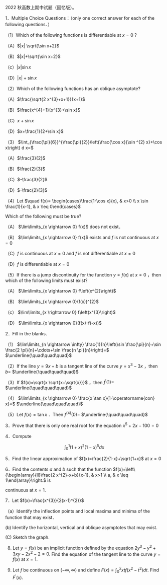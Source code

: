 2022 秋高数上期中试题（回忆版）。


1．Multiple Choice Questions：（only one correct answer for each of the following questions．）

（1）Which of the following functions is differentiable at $x=0$ ?

（A）$|x| \sqrt{\sin x+2}$

（B）$|x|+\sqrt{\sin x+2}$

（c）$|x| \sin x$

（D）$|x|+\sin x$

（2）Which of the following functions has an oblique asymptote?

（A）$\frac{\sqrt{2 x^{3}+x+1}}{x+1}$

（B）$\frac{x^{4}+1}{x^{3}+\sin x}$

（C）$x+\sin x$

（D）$x+\frac{1}{2+\sin x}$

（3） $\int_{\frac{\pi}{6}}^{\frac{\pi}{2}}\left(\frac{\cos x}{\sin ^{2} x}+\cos x\right) d x=$

（A）$\frac{3}{2}$

（B）$\frac{2}{3}$

（C）$-\frac{3}{2}$

（D）$-\frac{2}{3}$

（4）Let $\quad f(x)= \begin{cases}\frac{1-\cos x}{x}, & x>0 \\ x \sin \frac{1}{x-1}, & x \leq 0\end{cases}$

Which of the following must be true?

（A） $\lim\limits_{x \rightarrow 0} f(x)$ does not exist．

（B） $\lim\limits_{x \rightarrow 0} f(x)$ exists and $f$ is not continuous at $x=0$

（C）$f$ is continuous at $x=0$ and $f$ is not differentiable at $x=0$

（D）$f$ is differentiable at $x=0$

（5）If there is a jump discontinuity for the function $y=f(x)$ at $x=0$ ，then which of the following limits must exist?

（A） $\lim\limits_{x \rightarrow 0} f\left(x^{2}\right)$

（B） $\lim\limits_{x \rightarrow 0}(f(x))^{2}$

（c） $\lim\limits_{x \rightarrow 0} f\left(x^{3}\right)$

（D） $\lim\limits_{x \rightarrow 0}(f(x)-f(-x))$

2．Fill in the blanks．

（1） $\lim\limits_{n \rightarrow \infty} \frac{1}{n}\left(\sin \frac{\pi}{n}+\sin \frac{2 \pi}{n}+\cdots+\sin \frac{n \pi}{n}\right)=$ $\underline{\quad\quad\quad}$

（2）If the line $y=9 x+b$ is a tangent line of the curve $y=x^{3}-3 x$ ，then $b=$ $\underline{\quad\quad\quad}$

（3）If $f(x)=\sqrt{x \sqrt{x+\sqrt{x}}}$ ，then $f^{\prime}(1)=$ $\underline{\quad\quad\quad}$

（4） $\lim\limits_{x \rightarrow 0} \frac{x \tan x}{1-\operatorname{con} x}=$ $\underline{\quad\quad\quad}$

（5）Let $f(x)=\tan x$ ．Then $f^{(4)}(0)=$ $\underline{\quad\quad\quad}$

3．Prove that there is only one real root for the equation $x^{5}+2 x-100=0$

4．Compute

$$
\int_{0}^{1}(1+x)^{2}(1-x)^{5} d x
$$

5．Find the linear approximation of $f(x)=\frac{2}{1-x}+\sqrt{1+x}$ at $x=0$

6．Find the contents $a$ and $b$ such that the function $f(x)=\left\{\begin{array}{ll}\frac{2 x^{2}-x+b}{x-1}, & x>1 \\ a, & x \leq 1\end{array}\right.$ is

continuous at $x=1$.

7．Let $f(x)=\frac{x^{3}}{2(x-1)^{2}}$

（a）Identify the inflection points and local maxima and minima of the function that may exist．

(b) Identify the horizontal, vertical and oblique asymptotes that may exist.

(C) Sketch the graph.

8. Let $y=f(x)$ be an implicit function defined by the equation $2 y^{3}-y^{2}+3 x y-2 x^{2}-2=0$. Find the equation of the tangent line to the curve $y=f(x)$ at $x=1$.

9. Let $f$ be continuous on $(-\infty, \infty)$ and define $F(x)=\int_{0}^{x} x t f\left(x^{2}-t^{2}\right) d t$. Find $F^{\prime}(x)$.

